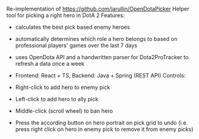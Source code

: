 Re-implementation of https://github.com/jarullin/OpenDotaPicker 
Helper tool for picking a right hero in DotA 2 Features:

* calculates the best pick based enemy heroes
* automatically determines which role a hero belongs to based on professional players' games over the last 7 days
* uses OpenDota API and a handwritten parser for Dota2ProTracker to refresh a data once a week
* Frontend: React + TS, Backend: Java + Spring (REST API)
Controls:

* Right-click to add hero to enemy pick
* Left-click to add hero to ally pick
* Middle-click (scroll wheel) to ban hero
* Press the according button on hero portrait on pick grid to undo (i.e. press right click on hero in enemy pick to remove it from enemy picks)
